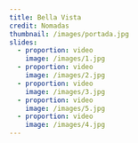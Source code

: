 ```yaml
---
title: Bella Vista
credit: Nomadas
thumbnail: /images/portada.jpg
slides:
  - proportion: video
    image: /images/1.jpg
  - proportion: video
    image: /images/2.jpg
  - proportion: video
    image: /images/3.jpg
  - proportion: video
    image: /images/5.jpg
  - proportion: video
    image: /images/4.jpg
---
```

